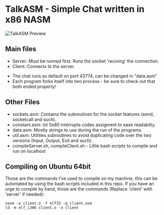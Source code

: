 TalkASM - Simple Chat written in x86 NASM
============

![TalkASM Preview](https://raw2.github.com/OzTamir/TalkASM/CLI/demo.png)

Main files
---
 - Server: Must be runned first. Runs the socket 'reciving' the connection.
 - Client: Connects to the server.

* The chat runs as default on port 43774, can be changed in "data.asm"
* Each program forks itself into two process - be sure to check out that both ended properly!


Other Files
---
 - sockets.asm: Contains the subroutines for the socket features (send, socketcall and such).
 - constant.asm: int 0x80 interrupts codes assigment to ease readabilty.
 - data.asm: Mostly strings to use during the run of the programs.
 - util.asm: Utilities subroutines to avoid duplicating code over the two versions (Input, Output, Exit and such).
 - compileServer.sh, compileClient.sh - Little bash scripts to compile and run on localhost
 
Compiling on Ubuntu 64bit
---
Those are the commands I've used to compile on my machine, this can be automated by using the bash scripts included in this repo.
If you have an urge to compile by hand, those are the commands (Replace 'client' with 'server' if needed):

```
nasm -o client.o -f elf32 -g client.asm 
ld -m elf_i386 client.o -o client
```
